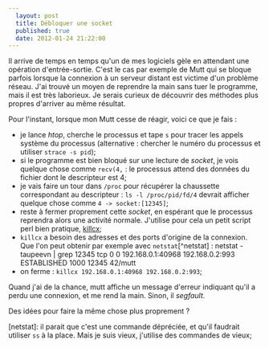 ```yaml
---
  layout: post
  title: Débloquer une socket
  published: true
  date: 2012-01-24 21:22:00
---
```


Il arrive de temps en temps qu'un de mes logiciels gèle en attendant une opération d'entrée-sortie. C'est le cas par exemple de Mutt qui se bloque parfois lorsque la connexion à un serveur distant est victime d'un problème réseau. J'ai trouvé un moyen de reprendre la main sans tuer le programme, mais il est très laborieux. Je serais curieux de découvrir des méthodes plus propres d'arriver au même résultat.

Pour l'instant, lorsque mon Mutt cesse de réagir, voici ce que je fais&nbsp;:
- je lance *htop*, cherche le processus et tape `s` pour tracer les appels système du processus (alternative&nbsp;: chercher le numéro du processus et utiliser `strace -s pid`);
- si le programme est bien bloqué sur une lecture de *socket*, je vois quelque chose comme `recv(4,`&nbsp;: le processus attend des données du fichier dont le descripteur est 4;
- je vais faire un tour dans `/proc` pour récupérer la chaussette correspondant au descripteur&nbsp;: `ls -l /proc/pid/fd/4` devrait afficher quelque chose comme `4 -> socket:[12345]`;
- reste à fermer proprement cette *socket*, en espérant que le processus reprendra alors une activité normale. J'utilise pour cela un petit script perl bien pratique, [killcx](http://killcx.sourceforge.net/);
- `killcx` a besoin des adresses et des ports d'origine de la connexion. Que l'on peut obtenir par exemple avec `netstat`[^netstat]&nbsp;: 
        netstat -taupeevn | grep 12345
        tcp        0      0 192.168.0.1:40968        192.168.0.2:993      ESTABLISHED 1000       12345      42/mutt
- on ferme&nbsp;: `killcx 192.168.0.1:40968 192.168.0.2:993`;

Quand j'ai de la chance, mutt affiche un message d'erreur indiquant qu'il a perdu une connexion, et me rend la main. Sinon, il *segfault*.

Des idées pour faire la même chose plus proprement&nbsp;?

[netstat]: il parait que c'est une commande dépréciée, et qu'il faudrait utiliser `ss` à la place. Mais je suis vieux, j'utilise des commandes de vieux;

